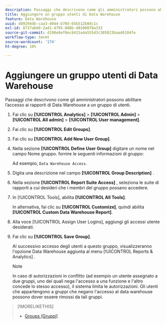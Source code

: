 ```yaml
---
description: Passaggi che descrivono come gli amministratori possono abilitare l’accesso ai rapporti di Data Warehouse a un gruppo di utenti.
title: Aggiungere un gruppo utenti di Data Warehouse
feature: Data Warehouse
uuid: d89294db-caa3-4044-b70d-65b512b0dc1c
exl-id: 8737ab60-2ad1-4795-808b-d0200078a333
source-git-commit: d198e8ef0ec8415a4a555d3c385823baad6104fe
workflow-type: tm+mt
source-wordcount: '174'
ht-degree: 10%

---
```


# Aggiungere un gruppo utenti di Data Warehouse

Passaggi che descrivono come gli amministratori possono abilitare l’accesso ai rapporti di Data Warehouse a un gruppo di utenti.

1. Fai clic su **[!UICONTROL Analytics]** > **[!UICONTROL Admin]** > **[!UICONTROL All admin]** > **[!UICONTROL User management]**.
1. Fai clic su **[!UICONTROL Edit Groups]**.
1. Fai clic su **[!UICONTROL Add New User Group]**.
1. Nella sezione **[!UICONTROL Define User Group]** digitare un nome nel campo Nome gruppo. fornire le seguenti informazioni di gruppo:

   Ad esempio, `Data Warehouse Access`.
1. Digita una descrizione nel campo **[!UICONTROL Group Description]** .
1. Nella sezione **[!UICONTROL Report Suite Access]** , seleziona le suite di rapporti a cui desideri che i membri del gruppo possano accedere.
1. In [!UICONTROL Tools], abilita **[!UICONTROL All Tools]**.

   In alternativa, fai clic su **[!UICONTROL Customize]**, quindi abilita **[!UICONTROL Custom Data Warehouse Report]**.

1. Alla voce [!UICONTROL Assign User Logins], aggiungi gli accessi utente desiderati.
1. Fai clic su **[!UICONTROL Save Group]**.

   Al successivo accesso degli utenti a questo gruppo, visualizzeranno l&#39;opzione Data Warehouse aggiunta al menu [!UICONTROL Reports & Analytics] .

   >[!NOTE]
   >
   >In caso di autorizzazioni in conflitto (ad esempio un utente assegnato a due gruppi, uno dei quali nega l&#39;accesso a una funzione e l&#39;altro concede lo stesso accesso), il sistema limita le autorizzazioni. Gli utenti che appartengono a gruppi che negano l&#39;accesso al data warehouse possono dover essere rimossi da tali gruppi.

>[!MORELIKETHIS]
>
>* [Groups (Gruppi)](/help/admin/user-management2/c-user-groups/groups.md)

